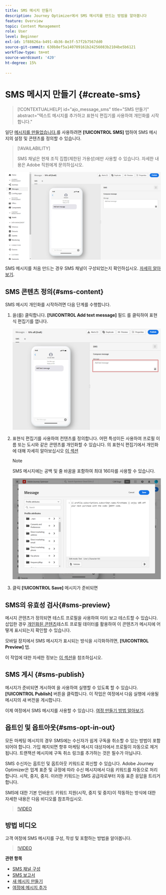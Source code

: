 ```yaml
---
title: SMS 메시지 만들기
description: Journey Optimizer에서 SMS 메시지를 만드는 방법을 알아봅니다
feature: Overview
topic: Content Management
role: User
level: Beginner
exl-id: 1f88626a-b491-4b36-8e3f-57f2b7567dd0
source-git-commit: 630b8ef5a140709161b24256083b2104be5b6121
workflow-type: tm+mt
source-wordcount: '420'
ht-degree: 15%

---
```


# SMS 메시지 만들기 {#create-sms}

>[!CONTEXTUALHELP]
>id="ajo_message_sms"
>title="SMS 만들기"
>abstract="텍스트 메시지를 추가하고 표현식 편집기를 사용하여 개인화를 시작합니다."

일단 [메시지를 만들었습니다.](get-started-content.md)를 사용하려면 **[!UICONTROL SMS]** 탭하여 SMS 메시지의 설정 및 콘텐츠를 정의할 수 있습니다.


>[!AVAILABILITY]
>
>SMS 채널은 현재 조직 집합(제한된 가용성)에만 사용할 수 있습니다. 자세한 내용은 Adobe 직원에게 문의하십시오.

![](assets/sms_1.png)

SMS 메시지를 처음 만드는 경우 SMS 채널이 구성되었는지 확인하십시오. [자세히 알아보기](../configuration/sms-configuration.md).

## SMS 콘텐츠 정의{#sms-content}

SMS 메시지 개인화를 시작하려면 다음 단계를 수행합니다.

1. 을(를) 클릭합니다. **[!UICONTROL Add text message]** 필드 를 클릭하여 표현식 편집기를 엽니다.

   ![](assets/sms_3.png)

1. 표현식 편집기를 사용하여 컨텐츠를 정의합니다. 어떤 특성이든 사용하여 프로필 이름 또는 도시와 같은 콘텐츠를 개인화할 수 있습니다. 의 표현식 편집기에서 개인화에 대해 자세히 알아보십시오 [이 섹션](../personalization/personalize.md)

   >[!NOTE]
   >
   > SMS 메시지에는 공백 및 줄 바꿈을 포함하여 최대 160자를 사용할 수 있습니다.

   ![](assets/sms_2.png)

1. 클릭 **[!UICONTROL Save]** 메시지가 준비되면

## SMS의 유효성 검사{#sms-preview}

메시지 콘텐츠가 정의되면 테스트 프로필을 사용하여 미리 보고 테스트할 수 있습니다. 삽입한 경우 [개인화된 콘텐츠](../personalization/personalize.md)테스트 프로필 데이터를 활용하여 이 콘텐츠가 메시지에 어떻게 표시되는지 확인할 수 있습니다.

모바일 장치에서 SMS 메시지가 표시되는 방식을 시각화하려면, **[!UICONTROL Preview]** 탭.

이 작업에 대한 자세한 정보는 [이 섹션](../design/preview.md)을 참조하십시오.

## SMS 게시 {#sms-publish}

메시지가 준비되면 게시하여 을 사용하여 실행할 수 있도록 할 수 있습니다. **[!UICONTROL Publish]** 버튼을 클릭합니다. 이 작업은 여정에서 다음 실행에 사용될 메시지의 새 버전을 게시합니다.

이제 여정에서 SMS 메시지를 사용할 수 있습니다. [여정 만들기 방법 알아보기](../building-journeys/journey-gs.md).

## 옵트인 및 옵트아웃{#sms-opt-in-out}

모든 마케팅 메시지의 경우 SMS에는 수신자가 쉽게 구독을 취소할 수 있는 방법이 포함되어야 합니다. 가입 해지되면 향후 마케팅 메시지 대상자에서 프로필이 자동으로 제거됩니다. 트랜잭션 메시지에 구독 취소 링크를 추가하는 것은 필수가 아닙니다.

SMS 수신자는 옵트인 및 옵트아웃 키워드로 회신할 수 있습니다. Adobe Journey Optimizer은 업계 표준 및 규정에 따라 수신 메시지에서 다음 키워드를 자동으로 처리합니다. 시작, 중지, 중지. 이러한 키워드는 SMS 공급자로부터 자동 표준 응답을 트리거합니다.

SMS에 대한 기본 인바운드 키워드 지원(시작, 중지 및 중지)이 작동하는 방식에 대한 자세한 내용은 다음 비디오를 참조하십시오.

>[!VIDEO](https://video.tv.adobe.com/v/344026?quality=12)

## 방법 비디오

고객 여정에 SMS 메시지를 구성, 작성 및 포함하는 방법을 알아봅니다.

>[!VIDEO](https://video.tv.adobe.com/v/344460?quality=12)

**관련 항목**

* [SMS 채널 구성](../configuration/sms-configuration.md)
* [SMS 보고서](../reports/journey-global-report.md#sms-global)
* [새 메시지 만들기](get-started-content.md)
* [여정에 메시지 추가](../building-journeys/journeys-message.md)
